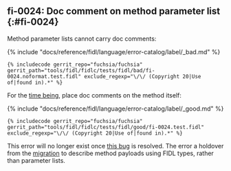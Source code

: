 ## fi-0024: Doc comment on method parameter list {:#fi-0024}

Method parameter lists cannot carry doc comments:

{% include "docs/reference/fidl/language/error-catalog/label/_bad.md" %}

```fidl
{% includecode gerrit_repo="fuchsia/fuchsia" gerrit_path="tools/fidl/fidlc/tests/fidl/bad/fi-0024.noformat.test.fidl" exclude_regexp="\/\/ (Copyright 20|Use of|found in).*" %}
```

<!-- TODO(https://fxbug.dev/42062042): Remove this error once this bug is resolved -->
For the [time being][fxbug-110654], place doc comments on the method itself:

{% include "docs/reference/fidl/language/error-catalog/label/_good.md" %}

```fidl
{% includecode gerrit_repo="fuchsia/fuchsia" gerrit_path="tools/fidl/fidlc/tests/fidl/good/fi-0024.test.fidl" exclude_regexp="\/\/ (Copyright 20|Use of|found in).*" %}
```

This error will no longer exist once [this bug][fxbug-110654] is resolved. The
error a holdover from the [migration][rfc-0050] to describe method payloads
using FIDL types, rather than parameter lists.

[fxbug-110654]: https://fxbug.dev/42062042
[rfc-0050]: /docs/contribute/governance/rfcs/0050_syntax_revamp.md
